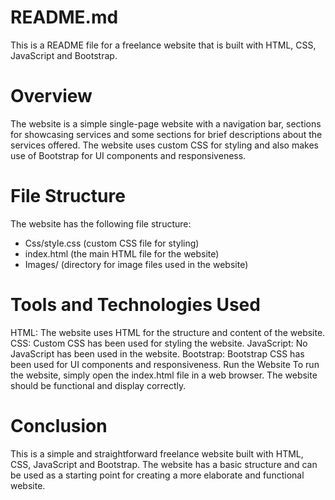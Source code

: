 # README.md

This is a README file for a freelance website that is built with HTML, CSS, JavaScript and Bootstrap.

# Overview

The website is a simple single-page website with a navigation bar, sections for showcasing services and some sections for brief descriptions about the services offered. The website uses custom CSS for styling and also makes use of Bootstrap for UI components and responsiveness.

# File Structure

The website has the following file structure:

-   Css/style.css (custom CSS file for styling)
-   index.html (the main HTML file for the website)
-   Images/ (directory for image files used in the website)

# Tools and Technologies Used

HTML: The website uses HTML for the structure and content of the website.
CSS: Custom CSS has been used for styling the website.
JavaScript: No JavaScript has been used in the website.
Bootstrap: Bootstrap CSS has been used for UI components and responsiveness.
Run the Website
To run the website, simply open the index.html file in a web browser. The website should be functional and display correctly.

# Conclusion

This is a simple and straightforward freelance website built with HTML, CSS, JavaScript and Bootstrap. The website has a basic structure and can be used as a starting point for creating a more elaborate and functional website.
